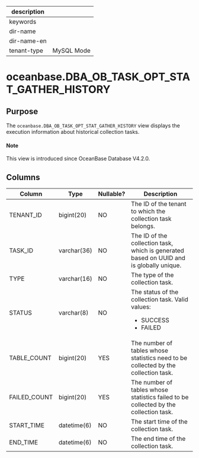 |description||
|---|---|
|keywords||
|dir-name||
|dir-name-en||
|tenant-type|MySQL Mode|

# oceanbase.DBA_OB_TASK_OPT_STAT_GATHER_HISTORY

## Purpose

The `oceanbase.DBA_OB_TASK_OPT_STAT_GATHER_HISTORY` view displays the execution information about historical collection tasks. 

<main id="notice" type='explain'>
  <h4>Note</h4>
  <p>This view is introduced since OceanBase Database V4.2.0. </p>
</main>

## Columns

| **Column** | **Type** | **Nullable?** | **Description** |
| --- | --- | --- | --- |
| TENANT_ID | bigint(20) | NO | The ID of the tenant to which the collection task belongs. |
| TASK_ID | varchar(36) | NO | The ID of the collection task, which is generated based on UUID and is globally unique. |
| TYPE | varchar(16) | NO | The type of the collection task. |
| STATUS | varchar(8) | NO | The status of the collection task. Valid values:<ul><li>SUCCESS   </li><li>FAILED  </li></ul> |
| TABLE_COUNT | bigint(20) | YES | The number of tables whose statistics need to be collected by the collection task. |
| FAILED_COUNT | bigint(20) | YES | The number of tables whose statistics failed to be collected by the collection task. |
| START_TIME | datetime(6) | NO | The start time of the collection task. |
| END_TIME | datetime(6) | NO | The end time of the collection task. |
